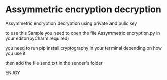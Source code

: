 # Assymmetric encryption decryption
 Assymmetric encryption decryption using private and pulic key 

to use this Sample you need to open the file Assymmetric encryption.py
in your editor(pyCharm required)

you need to run pip install cryptography in your terminal depending on how you use it

then add the file send.txt in the sender's folder

ENJOY
